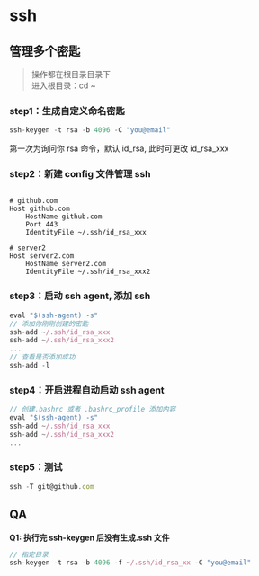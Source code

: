 # ssh

## 管理多个密匙

> 操作都在根目录目录下  
> 进入根目录：cd ~

### step1：生成自定义命名密匙

```javascript
ssh-keygen -t rsa -b 4096 -C "you@email"
```

第一次为询问你 rsa 命令，默认 id_rsa, 此时可更改 id_rsa_xxx

### step2：新建 config 文件管理 ssh

```text

# github.com
Host github.com
    HostName github.com
    Port 443
    IdentityFile ~/.ssh/id_rsa_xxx

# server2
Host server2.com
    HostName server2.com
    IdentityFile ~/.ssh/id_rsa_xxx2
```

### step3：启动 ssh agent, 添加 ssh

```javascript
eval "$(ssh-agent) -s"
// 添加你刚刚创建的密匙
ssh-add ~/.ssh/id_rsa_xxx
ssh-add ~/.ssh/id_rsa_xxx2
...
// 查看是否添加成功
ssh-add -l
```

### step4：开启进程自动启动 ssh agent

```javascript
// 创建.bashrc 或者 .bashrc_profile 添加内容
eval "$(ssh-agent) -s"
ssh-add ~/.ssh/id_rsa_xxx
ssh-add ~/.ssh/id_rsa_xxx2
...
```

### step5：测试

```javascript
ssh -T git@github.com
```

## QA

**Q1: 执行完 ssh-keygen 后没有生成.ssh 文件**

```javascript
// 指定目录
ssh-keygen -t rsa -b 4096 -f ~/.ssh/id_rsa_xx -C "you@email"
```
